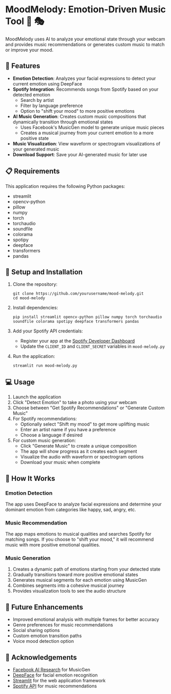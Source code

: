 # MoodMelody: Emotion-Driven Music Tool 🎵 🎭

MoodMelody uses AI to analyze your emotional state through your webcam and provides music recommendations or generates custom music to match or improve your mood.

## 🌟 Features

- **Emotion Detection**: Analyzes your facial expressions to detect your current emotion using DeepFace
- **Spotify Integration**: Recommends songs from Spotify based on your detected emotion
  - Search by artist
  - Filter by language preference
  - Option to "shift your mood" to more positive emotions
- **AI Music Generation**: Creates custom music compositions that dynamically transition through emotional states
  - Uses Facebook's MusicGen model to generate unique music pieces
  - Creates a musical journey from your current emotion to a more positive state
- **Music Visualization**: View waveform or spectrogram visualizations of your generated music
- **Download Support**: Save your AI-generated music for later use

## 📋 Requirements

This application requires the following Python packages:

- streamlit
- opencv-python
- pillow
- numpy
- torch
- torchaudio
- soundfile
- colorama
- spotipy
- deepface
- transformers
- pandas

## 🚀 Setup and Installation

1. Clone the repository:
   ```
   git clone https://github.com/yourusername/mood-melody.git
   cd mood-melody
   ```

2. Install dependencies:
   ```
   pip install streamlit opencv-python pillow numpy torch torchaudio soundfile colorama spotipy deepface transformers pandas
   ```

3. Add your Spotify API credentials:
   - Register your app at the [Spotify Developer Dashboard](https://developer.spotify.com/dashboard/applications)
   - Update the `CLIENT_ID` and `CLIENT_SECRET` variables in `mood-melody.py`

4. Run the application:
   ```
   streamlit run mood-melody.py
   ```

## 💻 Usage

1. Launch the application
2. Click "Detect Emotion" to take a photo using your webcam
3. Choose between "Get Spotify Recommendations" or "Generate Custom Music"
4. For Spotify recommendations:
   - Optionally select "Shift my mood" to get more uplifting music
   - Enter an artist name if you have a preference
   - Choose a language if desired
5. For custom music generation:
   - Click "Generate Music" to create a unique composition
   - The app will show progress as it creates each segment
   - Visualize the audio with waveform or spectrogram options
   - Download your music when complete

## 🧠 How It Works

### Emotion Detection
The app uses DeepFace to analyze facial expressions and determine your dominant emotion from categories like happy, sad, angry, etc.

### Music Recommendation
The app maps emotions to musical qualities and searches Spotify for matching songs. If you choose to "shift your mood," it will recommend music with more positive emotional qualities.

### Music Generation
1. Creates a dynamic path of emotions starting from your detected state
2. Gradually transitions toward more positive emotional states
3. Generates musical segments for each emotion using MusicGen
4. Combines segments into a cohesive musical journey
5. Provides visualization tools to see the audio structure

## 🔮 Future Enhancements

- Improved emotional analysis with multiple frames for better accuracy
- Genre preferences for music recommendations
- Social sharing options
- Custom emotion transition paths
- Voice mood detection option


## 👏 Acknowledgements

- [Facebook AI Research](https://ai.facebook.com/) for MusicGen
- [DeepFace](https://github.com/serengil/deepface) for facial emotion recognition
- [Streamlit](https://streamlit.io/) for the web application framework
- [Spotify API](https://developer.spotify.com/documentation/web-api/) for music recommendations
